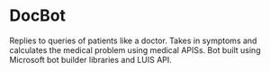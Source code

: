 # DocBot
 Replies to queries of patients like a doctor.  Takes in symptoms and calculates the medical problem using medical APISs. Bot built using Microsoft bot builder libraries and LUIS API.
